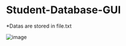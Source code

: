 # Student-Database-GUI

*Datas are stored in file.txt

![image](https://user-images.githubusercontent.com/50713500/135276900-7be1485a-57f1-48c6-98b4-b32b33f77aae.png)
